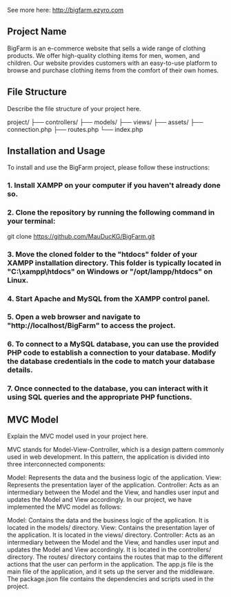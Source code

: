 See more here: http://bigfarm.ezyro.com

## Project Name
BigFarm is an e-commerce website that sells a wide range of clothing products. We offer high-quality clothing items for men, women, and children. Our website provides customers with an easy-to-use platform to browse and purchase clothing items from the comfort of their own homes.

## File Structure
Describe the file structure of your project here.

project/
├── controllers/
├── models/
├── views/
├── assets/
├── connection.php
├── routes.php
└── index.php

## Installation and Usage
To install and use the BigFarm project, please follow these instructions:

### 1. Install XAMPP on your computer if you haven't already done so.

### 2. Clone the repository by running the following command in your terminal:

git clone https://github.com/MauDucKG/BigFarm.git

### 3. Move the cloned folder to the "htdocs" folder of your XAMPP installation directory. This folder is typically located in "C:\xampp\htdocs" on Windows or "/opt/lampp/htdocs" on Linux.

### 4. Start Apache and MySQL from the XAMPP control panel.

### 5. Open a web browser and navigate to "http://localhost/BigFarm" to access the project.

### 6. To connect to a MySQL database, you can use the provided PHP code to establish a connection to your database. Modify the database credentials in the code to match your database details.

### 7. Once connected to the database, you can interact with it using SQL queries and the appropriate PHP functions.

## MVC Model
Explain the MVC model used in your project here.

MVC stands for Model-View-Controller, which is a design pattern commonly used in web development. In this pattern, the application is divided into three interconnected components:

Model: Represents the data and the business logic of the application.
View: Represents the presentation layer of the application.
Controller: Acts as an intermediary between the Model and the View, and handles user input and updates the Model and View accordingly.
In our project, we have implemented the MVC model as follows:

Model: Contains the data and the business logic of the application. It is located in the models/ directory.
View: Contains the presentation layer of the application. It is located in the views/ directory.
Controller: Acts as an intermediary between the Model and the View, and handles user input and updates the Model and View accordingly. It is located in the controllers/ directory.
The routes/ directory contains the routes that map to the different actions that the user can perform in the application. The app.js file is the main file of the application, and it sets up the server and the middleware. The package.json file contains the dependencies and scripts used in the project.

